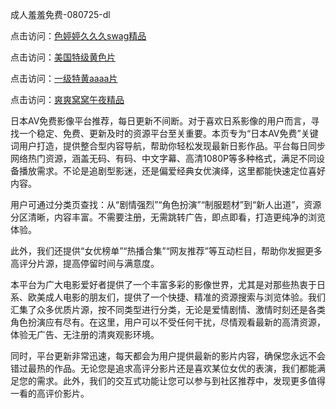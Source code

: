 成人羞羞免费-080725-dl

点击访问：<a href="https://gda-c7m.pages.dev/">色婷婷久久久swag精品</a>

点击访问：<a href="https://tfda.pages.dev/">美国特级黄色片</a>

点击访问：<a href="https://bsdf-5f5.pages.dev/">一级特黄aaaa片</a>

点击访问：<a href="https://cfad.pages.dev/">爽爽窝窝午夜精品</a>

日本AV免费影像平台推荐，每日更新不间断。对于喜欢日系影像的用户而言，寻找一个稳定、免费、更新及时的资源平台至关重要。本页专为“日本AV免费”关键词用户打造，提供整合型内容导航，帮助你轻松发现最新日影作品。平台每日同步网络热门资源，涵盖无码、有码、中文字幕、高清1080P等多种格式，满足不同设备播放需求。不论是追剧型影迷，还是偏爱经典女优演绎，这里都能快速定位喜好内容。

用户可通过分类页查找：从“剧情强烈”“角色扮演”“制服题材”到“新人出道”，资源分区清晰，内容丰富。不需要注册，无需跳转广告，即点即看，打造更纯净的浏览体验。

此外，我们还提供“女优榜单”“热播合集”“网友推荐”等互动栏目，帮助你发掘更多高评分片源，提高停留时间与满意度。

本平台为广大电影爱好者提供了一个丰富多彩的影像世界，尤其是对那些热衷于日系、欧美成人电影的朋友们，提供了一个快捷、精准的资源搜索与浏览体验。我们汇集了众多优质片源，按不同类型进行分类，无论是爱情剧情、激情时刻还是各类角色扮演应有尽有。在这里，用户可以不受任何干扰，尽情观看最新的高清资源，体验无广告、无注册的清爽观影环境。

同时，平台更新非常迅速，每天都会为用户提供最新的影片内容，确保您永远不会错过最热的作品。无论您是追求高评分影片还是喜欢某位女优的表演，我们都能满足您的需求。此外，我们的交互式功能让您可以参与到社区推荐中，发现更多值得一看的高评价影片。

<span style="display:none;">[Canonical link](https://github.com/th07072025/th15 ）</span>
